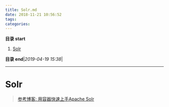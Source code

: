 ```yaml
---
title: Solr.md
date: 2018-11-21 10:56:52
tags: 
categories: 
---
```


**目录 start**
 
1. [Solr](#solr)

**目录 end**|_2019-04-19 15:38_|
****************************************
# Solr

> [参考博客: 用容器快速上手Apache Solr](http://qinghua.github.io/solr/)
